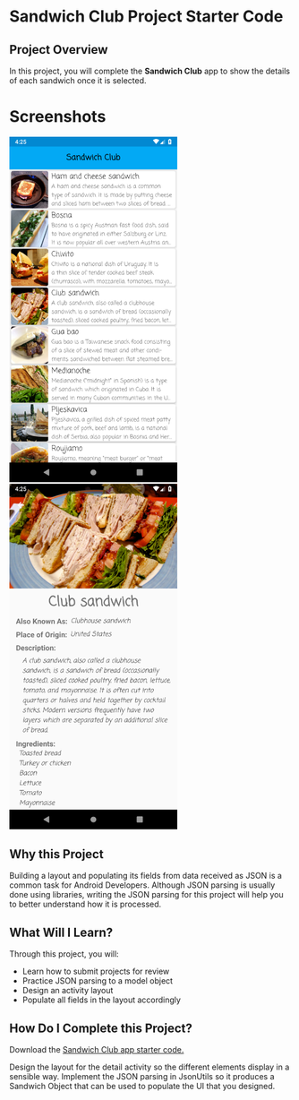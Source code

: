 # Sandwich Club Project Starter Code

## Project Overview
In this project, you will complete the **Sandwich Club** app to
show the details of each sandwich once it is selected.

# Screenshots
<img src="https://raw.githubusercontent.com/csovan/sandwich-club/master/screenshots/MainActivity.png" width="300"> <img src="https://raw.githubusercontent.com/csovan/sandwich-club/master/screenshots/DetailsActivity.png" width="300">

## Why this Project

Building a layout and populating its fields from data received as JSON
is a common task for Android Developers. Although JSON parsing is usually
done using libraries, writing the JSON parsing for  this project will
help you to better understand how it is processed.

## What Will I Learn?
Through this project, you will:
- Learn how to submit projects for review
- Practice JSON parsing to a model object
- Design an activity layout
- Populate all fields in the layout accordingly

## How Do I Complete this Project?
Download the [Sandwich Club app starter code.](https://github.com/udacity/sandwich-club-starter-code)

Design the layout for the detail activity so the different elements
display in a sensible way. Implement the JSON parsing in JsonUtils so it
produces a Sandwich Object that can be used to populate the UI that you designed.
